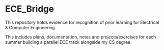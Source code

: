 # ECE_Bridge
This repository holds evidence for recognition of prior learning for Electrical &amp; Computer Engineering.

This includes plans, documentation, notes and projects/exercises for each summer building a parallel ECE track alongside my CS degree.

